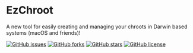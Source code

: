 # EzChroot

A new tool for easily creating and managing your chroots in Darwin based systems (macOS and friends)!

[![GitHub issues](https://img.shields.io/github/issues/DiegoMagdaleno/EzChRoot?style=for-the-badge)](https://github.com/DiegoMagdaleno/EzChRoot/issues)
[![GitHub forks](https://img.shields.io/github/forks/DiegoMagdaleno/EzChRoot?style=for-the-badge)](https://github.com/DiegoMagdaleno/EzChRoot/network)
[![GitHub stars](https://img.shields.io/github/stars/DiegoMagdaleno/EzChRoot?style=for-the-badge)](https://github.com/DiegoMagdaleno/EzChRoot/stargazers)
[![GitHub license](https://img.shields.io/github/license/DiegoMagdaleno/EzChRoot?style=for-the-badge)](https://github.com/DiegoMagdaleno/EzChRoot/blob/master/LICENSE)

